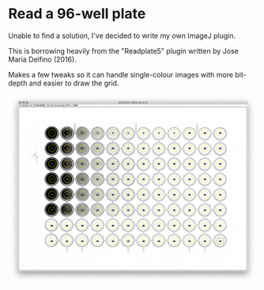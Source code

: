# Read a 96-well plate

Unable to find a solution, I've decided to write my own ImageJ plugin.

This is borrowing heavily from the "Readplate5" plugin written by Jose Maria Delfino (2016).

Makes a few tweaks so it can handle single-colour images with more bit-depth and easier to draw the grid.

![Example Grid Image](images/gridimage.png "Title Text")
